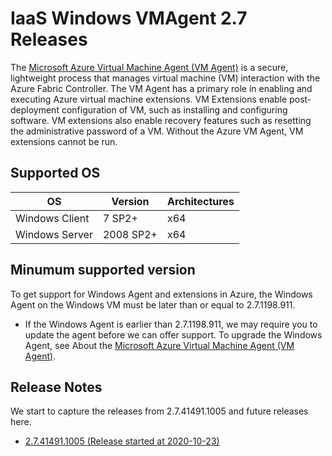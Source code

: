 # IaaS Windows VMAgent 2.7 Releases

The [Microsoft Azure Virtual Machine Agent (VM Agent)](https://docs.microsoft.com/en-us/azure/virtual-machines/extensions/agent-windows) is a secure, lightweight process that manages virtual machine (VM) interaction with the Azure Fabric Controller. The VM Agent has a primary role in enabling and executing Azure virtual machine extensions. VM Extensions enable post-deployment configuration of VM, such as installing and configuring software. VM extensions also enable recovery features such as resetting the administrative password of a VM. Without the Azure VM Agent, VM extensions cannot be run.


## Supported OS

OS                                    | Version                 | Architectures   
--------------------------------------|-------------------------|--------------
Windows Client                        | 7 SP2+                  | x64             
Windows Server                        | 2008 SP2+               | x64             


## Minumum supported version

To get support for Windows Agent and extensions in Azure, the Windows Agent on the Windows VM must be later than or equal to 2.7.1198.911.
* If the Windows Agent is earlier than 2.7.1198.911, we may require you to update the agent before we can offer support. To upgrade the Windows Agent, see About the [Microsoft Azure Virtual Machine Agent (VM Agent)](https://docs.microsoft.com/en-us/azure/virtual-machines/extensions/agent-windows).


## Release Notes

We start to capture the releases from 2.7.41491.1005 and future releases here.

* [2.7.41491.1005 (Release started at 2020-10-23)](2.7.41491.1005.md)
